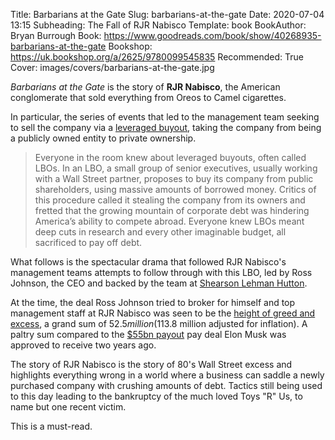 Title: Barbarians at the Gate
Slug: barbarians-at-the-gate
Date: 2020-07-04 13:15
Subheading: The Fall of RJR Nabisco
Template: book
BookAuthor: Bryan Burrough
Book: https://www.goodreads.com/book/show/40268935-barbarians-at-the-gate
Bookshop: https://uk.bookshop.org/a/2625/9780099545835
Recommended: True
Cover: images/covers/barbarians-at-the-gate.jpg

*Barbarians at the Gate* is the story of **RJR Nabisco**, the American conglomerate that sold everything from Oreos to Camel cigarettes.

In particular, the series of events that led to the management team seeking to sell the company via a [leveraged buyout](https://en.wikipedia.org/wiki/Leveraged_buyout), taking the company from being a publicly owned entity to private ownership.

> Everyone in the room knew about leveraged buyouts, often called LBOs. In an LBO, a small group of senior executives, usually working with a Wall Street partner, proposes to buy its company from public shareholders, using massive amounts of borrowed money. Critics of this procedure called it stealing the company from its owners and fretted that the growing mountain of corporate debt was hindering America’s ability to compete abroad. Everyone knew LBOs meant deep cuts in research and every other imaginable budget, all sacrificed to pay off debt.

What follows is the spectacular drama that followed RJR Nabisco's management teams attempts to follow through with this LBO, led by Ross Johnson, the CEO and backed by the team at [Shearson Lehman Hutton](https://en.wikipedia.org/wiki/Shearson#Shearson_Lehman_Hutton).

At the time, the deal Ross Johnson tried to broker for himself and top management staff at RJR Nabisco was seen to be the [height of greed and excess](https://www.nytimes.com/1988/11/09/business/rjr-nabisco-discloses-guidelines-for-its-buyout.html), a grand sum of $52.5 million ($113.8 million adjusted for inflation). A paltry sum compared to the [$55bn payout](https://www.theguardian.com/technology/2018/mar/21/elon-musk-tesla-bonus-pay) pay deal Elon Musk was approved to receive two years ago.

The story of RJR Nabisco is the story of 80's Wall Street excess and highlights everything wrong in a world where a business can saddle a newly purchased company with crushing amounts of debt. Tactics still being used to this day leading to the bankruptcy of the much loved Toys "R" Us, to name but one recent victim.

This is a must-read.
